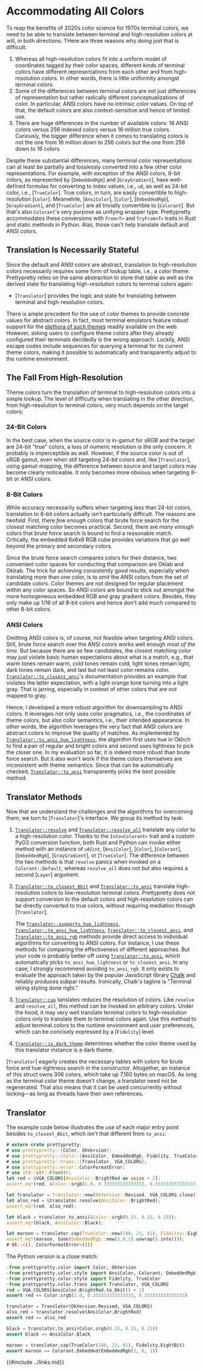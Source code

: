 # Accommodating All Colors

To reap the benefits of 2020s color science for 1970s terminal colors, we need
to be able to translate between terminal and high-resolution colors at will, in
both directions. THere are three reasons why doing just that is difficult:

 1. Whereas all high-resolution colors fit into a uniform model of coordinates
    tagged by their color spaces, different kinds of terminal colors have
    different representations from each other and from high-resolution colors.
    In other words, there is little uniformity amongst terminal colors.
 2. Some of the differences between terminal colors are not just differences of
    representation but rather radically different conceptualizations of color.
    In particular, ANSI colors have no intrinsic color values. On top of that,
    the default colors are also context-sensitive and hence of limited use.
 3. There are huge differences in the number of available colors: 16 ANSI colors
    versus 256 indexed colors versus 16 million true colors. Curiously, the
    bigger difference when it comes to translating colors is not the one from 16
    million down to 256 colors but the one from 256 down to 16 colors.

Despite these substantial differences, many terminal color representations can
at least be partially and losslessly converted into a few other color
representations. For example, with exception of the ANSI colors, 8-bit colors,
as represented by [`EmbeddedRgb`] and [`GrayGradient`], have well-defined
formulas for converting to index values, i.e., `u8`, as well as 24-bit color,
i.e., [`TrueColor`]. True colors, in turn, are easily convertible to
high-resolution [`Color`]. Meanwhile, [`AnsiColor`], [`Color`], [`EmbeddedRgb`],
[`GrayGradient`], and [`TrueColor`] are all trivially convertible to
[`Colorant`]. But that's also `Colorant`'s very purpose as unifying wrapper
type. Prettypretty accommodates these conversions with `From<T>` and
`TryFrom<T>` traits in Rust and static methods in Python. Alas, those can't help
translate default and ANSI colors.


## Translation Is Necessarily Stateful

Since the default and ANSI colors are abstract, translation to high-resolution
colors necessarily requires some form of lookup table, i.e., a color theme.
Prettypretty relies on the same abstraction to store that table as well as the
derived state for translating high-resolution colors to terminal colors again:

  * [`Translator`] provides the logic and state for translating between
    terminal and high-resolution colors.

There is ample precedent for the use of color themes to provide concrete values
for abstract colors. In fact, most terminal emulators feature robust support for
the [plethora of such themes](https://gogh-co.github.io/Gogh/) readily available
on the web. However, asking users to configure theme colors after they already
configured their terminals decidedly is the wrong approach. Luckily, ANSI escape
codes include sequences for querying a terminal for its current theme colors,
making it possible to automatically and transparently adjust to the runtime
environment.


## The Fall From High-Resolution

Theme colors turn the translation of terminal to high-resolution colors into a
simple lookup. The level of difficulty when translating in the other direction,
from high-resolution to terminal colors, very much depends on the target colors:


### 24-Bit Colors

In the best case, when the source color is in-gamut for sRGB and the target are
24-bit "true" colors, a loss of numeric resolution is the only concern. It
probably is imperceptible as well. However, if the source color is out of sRGB
gamut, even when still targeting 24-bit colors and, like [`Translator`], using
gamut-mapping, the difference between source and target colors may become
clearly noticeable. It only becomes more obvious when targeting 8-bit or ANSI
colors.


### 8-Bit Colors

While accuracy necessarily suffers when targeting less than 24-bit colors,
translation to 8-bit colors actually isn't particularly difficult. The reasons
are twofold: First, there *few enough* colors that brute force search for the
closest matching color becomes practical. Second, there are *many enough* colors
that brute force search is bound to find a reasonable match. Critically, the
embedded 6x6x6 RGB cube provides variations that go well beyond the primary and
secondary colors.

Since the brute force search compares colors for their distance, two convenient
color spaces for conducting that comparison are Oklab and Oklrab. The trick for
achieving consistently good results, especially when translating more than one
color, is to omit the ANSI colors from the set of candidate colors. Color themes
are not designed for regular placement within any color spaces. So ANSI colors
are bound to stick out amongst the more homogeneous embedded RGB and gray
gradient colors. Besides, they only make up 1/16 of all 8-bit colors and hence
don't add much compared to other 8-bit colors.


### ANSI Colors

Omitting ANSI colors is, of course, not feasible when targeting ANSI colors.
Still, brute force search over the ANSI colors works well enough *most of the
time*. But because there are so few candidates, the closest matching color may
just violate basic human expectations about what is a match, e.g., that warm
tones remain warm, cold tones remain cold, light tones remain light, dark tones
remain dark, and last but not least color remains color.
[`Translator::to_closest_ansi`](https://apparebit.github.io/prettypretty/prettypretty/trans/struct.Translator.html#method.to_closest_ansi)'s
documentation provides an example that violates the latter expectation, with a
light orange tone turning into a light gray. That is jarring, especially in
context of other colors that are *not* mapped to gray.

Hence, I developed a more robust algorithm for downsampling to ANSI colors. It
leverages not only uses color pragmatics, i.e., the coordinates of theme colors,
but also color semantics, i.e., their intended appearance. In other words, the
algorithm leverages the very fact that ANSI colors are abstract colors to
improve the quality of matches. As implemented by
[`Translator::to_ansi_hue_lightness`](https://apparebit.github.io/prettypretty/prettypretty/trans/struct.Translator.html#method.to_ansi_hue_lightness),
the algorithm first uses hue in Oklrch to find a pair of regular and bright
colors and second uses lightness to pick the closer one. In my evaluation so
far, it is indeed more robust than brute force search. But it also won't work if
the theme colors themselves are inconsistent with theme semantics. Since that
can be automatically checked,
[`Translator::to_ansi`](https://apparebit.github.io/prettypretty/prettypretty/trans/struct.Translator.html#method.to_ansi)
transparently picks the best possible method.


## Translator Methods

Now that we understand the challenges and the algorithms for overcoming them, we
turn to [`Translator`]'s interface. We group its method by task:

 1. [`Translator::resolve`](https://apparebit.github.io/prettypretty/prettypretty/trans/struct.Translator.html#method.resolve)
    and
    [`Translator::resolve_all`](https://apparebit.github.io/prettypretty/prettypretty/trans/struct.Translator.html#method.resolve_all)
    translate any color to a high-resolution color. Thanks to the
    `Into<Colorant>` trait and a custom PyO3 conversion function, both Rust and
    Python can invoke either method with an instance of `u8`/`int`,
    [`AnsiColor`], [`Color`], [`Colorant`], [`EmbeddedRgb`], [`GrayGradient`],
    or [`TrueColor`]. The difference between the two methods is that `resolve`
    panics when invoked on a `Colorant::Default`, whereas `resolve_all` does not
    but also requires a second [`Layer`] argument.
 2. [`Translator::to_closest_8bit`](https://apparebit.github.io/prettypretty/prettypretty/trans/struct.Translator.html#method.to_closest_8bit)
    and
    [`Translator::to_ansi`](https://apparebit.github.io/prettypretty/prettypretty/trans/struct.Translator.html#method.to_ansi)
    translate high-resolution colors to low-resolution terminal colors.
    Prettypretty does not support conversion to the default colors and
    high-resolution colors can be directly converted to true colors, without
    requiring mediation through [`Translator`].

    The
    [`Translator::supports_hue_lightness`](https://apparebit.github.io/prettypretty/prettypretty/trans/struct.Translator.html#method.supports_hue_lightness),
    [`Translator::to_ansi_hue_lightness`](https://apparebit.github.io/prettypretty/prettypretty/trans/struct.Translator.html#method.to_ansi_hue_lightness),
    [`Translator::to_closest_ansi`](https://apparebit.github.io/prettypretty/prettypretty/trans/struct.Translator.html#method.to_closest_ansi),
    and
    [`Translator::to_ansi_rgb`](https://apparebit.github.io/prettypretty/prettypretty/trans/struct.Translator.html#method.to_ansi_rgb)
    methods provide direct access to individual algorithms for converting to
    ANSI colors. For instance, I use these methods for comparing the
    effectiveness of different approaches. But your code is probably better off
    using
    [`Translator::to_ansi`](https://apparebit.github.io/prettypretty/prettypretty/trans/struct.Translator.html#method.to_ansi),
    which automatically picks `to_ansi_hue_lightness` or `to_closest_ansi`. In
    any case, I strongly recommend avoiding `to_ansi_rgb`. It only exists to
    evaluate the approach taken by the popular JavaScript library
    [Chalk](https://github.com/chalk/chalk) and reliably produces subpar
    results. Ironically, Chalk's tagline is "Terminal string styling done
    right."
 3. [`Translator::cap`](https://apparebit.github.io/prettypretty/prettypretty/trans/struct.Translator.html#method.cap)
    tanslates reduces the resolution of colors. Like `resolve` and
    `resolve_all`, this method can be invoked on arbitrary colors. Under the
    hood, it may very well translate terminal colors to high-resolution colors
    only to translate them to terminal colors again. Use this method to adjust
    terminal colors to the runtime environment and user preferences, which can
    be concisely expressed by a [`Fidelity`] level.
 4. [`Translator::is_dark_theme`](https://apparebit.github.io/prettypretty/prettypretty/trans/struct.Translator.html#method.is_dark_theme) determines whether the color theme used by this
    translator instance is a dark theme.


[`Translator`] eagerly creates the necessary tables with colors for brute force and
hue-lightness search in the constructor. Altogether, an instance of this struct
owns 306 colors, which take up 7,160 bytes on macOS. As long as the terminal
color theme doesn't change, a translator need not be regenerated. That also means
that it can be used concurrently without locking—as long as threads have their
own references.


## Translator

The example code below illustrates the use of each major entry point besides
`to_closest_8bit`, which isn't that different from `to_ansi`:

```rust
# extern crate prettypretty;
# use prettypretty::{Color, OkVersion};
# use prettypretty::style::{AnsiColor, EmbeddedRgb, Fidelity, TrueColor};
# use prettypretty::trans::{Translator, VGA_COLORS};
# use prettypretty::error::ColorFormatError;
# use std::str::FromStr;
let red = &VGA_COLORS[AnsiColor::BrightRed as usize + 2];
assert_eq!(red, &Color::srgb(1.0, 0.333333333333333, 0.333333333333333));

let translator = Translator::new(OkVersion::Revised, VGA_COLORS.clone());
let also_red = &translator.resolve(AnsiColor::BrightRed);
assert_eq!(red, also_red);

let black = translator.to_ansi(&Color::srgb(0.15, 0.15, 0.15));
assert_eq!(black, AnsiColor::Black);

let maroon = translator.cap(TrueColor::new(148, 23, 81), Fidelity::EightBit);
assert_eq!(maroon, Some(EmbeddedRgb::new(2,0,1).unwrap().into()));
# Ok::<(), ColorFormatError>(())
```
<div class=color-swatch>
<div style="background-color: #f55;"></div>
<div style="background-color: #262626;"></div>
<div style="background-color: #000;"></div>
<div style="background-color: #941751;"></div>
<div style="background-color: #87005f;"></div>
</div>

The Python version is a close match:

```python
~from prettypretty.color import Color, OkVersion
~from prettypretty.color.style import AnsiColor, Colorant, EmbeddedRgb
~from prettypretty.color.style import Fidelity, TrueColor
~from prettypretty.color.trans import Translator, VGA_COLORS
red = VGA_COLORS[AnsiColor.BrightRed.to_8bit() + 2]
assert red == Color.srgb(1.0, 0.333333333333333, 0.333333333333333)

translator = Translator(OkVersion.Revised, VGA_COLORS)
also_red = translator.resolve(AnsiColor.BrightRed)
assert red == also_red

black = translator.to_ansi(Color.srgb(0.15, 0.15, 0.15))
assert black == AnsiColor.Black

maroon = translator.cap(TrueColor(148, 23, 81), Fidelity.EightBit)
assert maroon == Colorant.Embedded(EmbeddedRgb(2, 0, 1))
```
<div class=color-swatch>
<div style="background-color: #f55;"></div>
<div style="background-color: #262626;"></div>
<div style="background-color: #000;"></div>
<div style="background-color: #941751;"></div>
<div style="background-color: #87005f;"></div>
</div>


{{#include ../links.md}}
